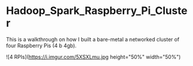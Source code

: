 # Hadoop_Spark_Raspberry_Pi_Cluster 

This is a walkthrough on how I built a bare-metal a networked cluster of four Raspberry Pis (4 b 4gb).

![4 RPIs](https://i.imgur.com/5XSXLmu.jpg height="50%" width="50%")
